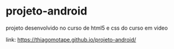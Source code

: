 # projeto-android
 projeto desenvolvido no curso de html5 e css do curso em video
 
 link: https://thiagomotape.github.io/projeto-android/

